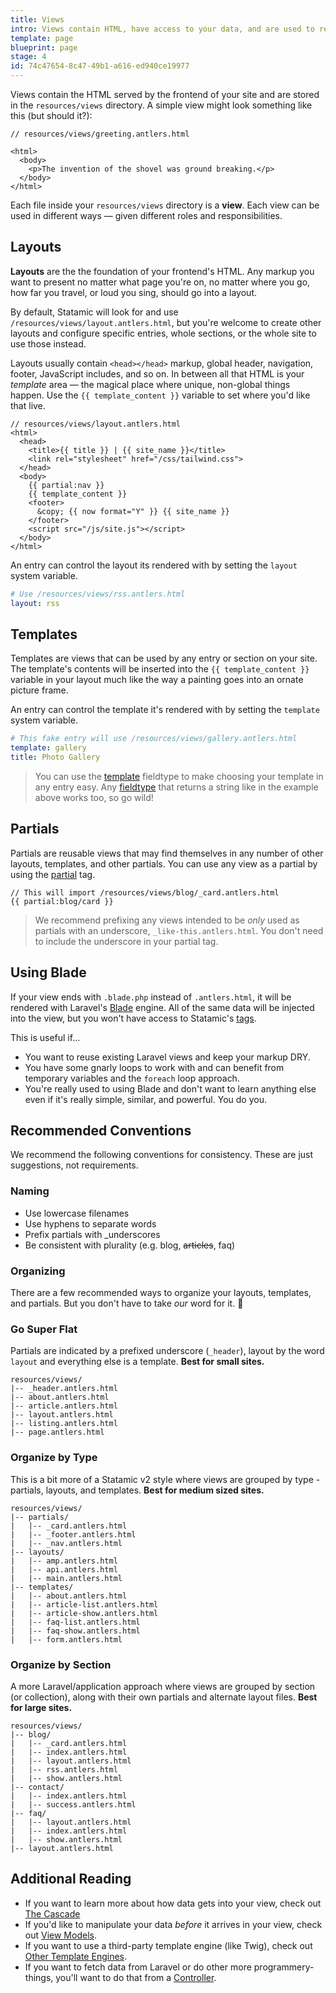 ```yaml
---
title: Views
intro: Views contain HTML, have access to your data, and are used to render the front-end of your site. Layouts, templates, and partials are all different types of views.
template: page
blueprint: page
stage: 4
id: 74c47654-8c47-49b1-a616-ed940ce19977
---
```

Views contain the HTML served by the frontend of your site and are stored in the `resources/views` directory. A simple view might look something like this (but should it?):

```
// resources/views/greeting.antlers.html

<html>
  <body>
    <p>The invention of the shovel was ground breaking.</p>
  </body>
</html>
```

Each file inside your `resources/views` directory is a **view**. Each view can be used in different ways — given different roles and responsibilities.

## Layouts

**Layouts** are the the foundation of your frontend's HTML. Any markup you want to present no matter what page you're on, no matter where you go, how far you travel, or loud you sing, should go into a layout.

By default, Statamic will look for and use `/resources/views/layout.antlers.html`, but you're welcome to create other layouts and configure specific entries, whole sections, or the whole site to use those instead.

Layouts usually contain `<head></head>` markup, global header, navigation, footer, JavaScript includes, and so on. In between all that HTML is your _template_ area — the magical place where unique, non-global things happen. Use the `{{ template_content }}` variable to set where you'd like that live.

```
// resources/views/layout.antlers.html
<html>
  <head>
    <title>{{ title }} | {{ site_name }}</title>
    <link rel="stylesheet" href="/css/tailwind.css">
  </head>
  <body>
    {{ partial:nav }}
    {{ template_content }}
    <footer>
      &copy; {{ now format="Y" }} {{ site_name }}
    </footer>
    <script src="/js/site.js"></script>
  </body>
</html>
```

An entry can control the layout its rendered with by setting the `layout` system variable.

``` yaml
# Use /resources/views/rss.antlers.html
layout: rss
```

## Templates

Templates are views that can be used by any entry or section on your site. The template's contents will be inserted into the `{{ template_content }}` variable in your layout much like the way a painting goes into an ornate picture frame.

An entry can control the template it's rendered with by setting the `template` system variable.

``` yaml
# This fake entry will use /resources/views/gallery.antlers.html
template: gallery
title: Photo Gallery
```

> You can use the [template](/fieldtypes/template) fieldtype to make choosing your template in any entry easy. Any [fieldtype](/fieldtypes) that returns a string like in the example above works too, so go wild!

## Partials

Partials are reusable views that may find themselves in any number of other layouts, templates, and other partials. You can use any view as a partial by using the [partial](/tags/partial) tag.

```
// This will import /resources/views/blog/_card.antlers.html
{{ partial:blog/card }}
```

> We recommend prefixing any views intended to be _only_ used as partials with an underscore, `_like-this.antlers.html`. You don't need to include the underscore in your partial tag.

## Using Blade

If your view ends with `.blade.php` instead of `.antlers.html`, it will be rendered with Laravel's [Blade](https://laravel.com/docs/blade) engine. All of the same data will be injected into the view, but you won't have access to Statamic's [tags](/tags).

This is useful if...

- You want to reuse existing Laravel views and keep your markup DRY.
- You have some gnarly loops to work with and can benefit from temporary variables and the `foreach` loop approach.
- You're really used to using Blade and don't want to learn anything else even if it's really simple, similar, and powerful. You do you.


## Recommended Conventions

We recommend the following conventions for consistency. These are just suggestions, not requirements.

### Naming

- Use lowercase filenames
- Use hyphens to separate words
- Prefix partials with _underscores
- Be consistent with plurality (e.g. blog, <strike>articles</strike>, faq)

### Organizing

There are a few recommended ways to organize your layouts, templates, and partials. But you don't have to take _our_ word for it. 🌈

### Go Super Flat

Partials are indicated by a prefixed underscore (`_header`), layout by the word `layout` and everything else is a template. **Best for small sites.**

``` files
resources/views/
|-- _header.antlers.html
|-- about.antlers.html
|-- article.antlers.html
|-- layout.antlers.html
|-- listing.antlers.html
|-- page.antlers.html
```

### Organize by Type

This is a bit more of a Statamic v2 style where views are grouped by type - partials, layouts, and templates. **Best for medium sized sites.**

``` files
resources/views/
|-- partials/
|   |-- _card.antlers.html
|   |-- _footer.antlers.html
|   |-- _nav.antlers.html
|-- layouts/
|   |-- amp.antlers.html
|   |-- api.antlers.html
|   |-- main.antlers.html
|-- templates/
|   |-- about.antlers.html
|   |-- article-list.antlers.html
|   |-- article-show.antlers.html
|   |-- faq-list.antlers.html
|   |-- faq-show.antlers.html
|   |-- form.antlers.html
```

### Organize by Section

A more Laravel/application approach where views are grouped by section (or collection), along with their own partials and alternate layout files. **Best for large sites.**

``` files
resources/views/
|-- blog/
|   |-- _card.antlers.html
|   |-- index.antlers.html
|   |-- layout.antlers.html
|   |-- rss.antlers.html
|   |-- show.antlers.html
|-- contact/
|   |-- index.antlers.html
|   |-- success.antlers.html
|-- faq/
|   |-- layout.antlers.html
|   |-- index.antlers.html
|   |-- show.antlers.html
|-- layout.antlers.html
```

## Additional Reading

- If you want to learn more about how data gets into your view, check out [The Cascade](/cascade)
- If you'd like to manipulate your data _before_ it arrives in your view, check out [View Models](/view-models).
- If you want to use a third-party template engine (like Twig), check out [Other Template Engines](/template-engines).
- If you want to fetch data from Laravel or do other more programmery-things, you'll want to do that from a [Controller](/controllers).
